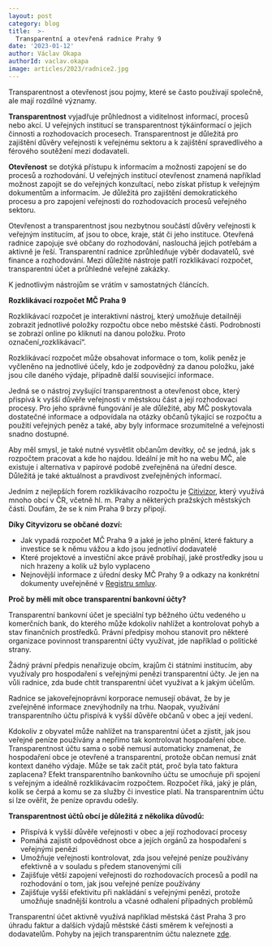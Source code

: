 ```yaml
---
layout: post
category: blog
title:  >-
  Transparentní a otevřená radnice Prahy 9
date: '2023-01-12'
author: Václav Okapa
authorId: vaclav.okapa
image: articles/2023/radnice2.jpg
---
```

Transparentnost a otevřenost jsou pojmy, které se často používají společně, ale mají rozdílné významy.

**Transparentnost** vyjadřuje průhlednost a viditelnost informací, procesů nebo akcí. U veřejných institucí se transparentnost týkáinformací o jejich činnosti a rozhodovacích procesech. Transparentnost je důležitá pro zajištění důvěry veřejnosti k veřejnému sektoru a k zajištění spravedlivého a férového soutěžení mezi dodavateli.

**Otevřenost** se dotýká přístupu k informacím a možnosti zapojení se do procesů a rozhodování. U veřejných institucí otevřenost znamená například možnost zapojit se do veřejných konzultací, nebo získat přístup k veřejným dokumentům a informacím. Je důležitá pro zajištění demokratického procesu a pro zapojení veřejnosti do rozhodovacích procesů veřejného sektoru.

Otevřenost a transparentnost jsou nezbytnou součástí důvěry veřejnosti k veřejným institucím, ať jsou to obce, kraje, stát či jeho instituce. Otevřená radnice zapojuje své občany do rozhodování, naslouchá jejich potřebám a aktivně je řeší. Transparentní radnice zprůhledňuje výběr dodavatelů, své finance a rozhodování. Mezi důležité nástroje patří rozklikávací rozpočet, transparentní účet a průhledné veřejné zakázky.

K jednotlivým nástrojům se vrátím v samostatných článcích.

**Rozklikávací rozpočet MČ Praha 9**

Rozklikávací rozpočet je interaktivní nástroj, který umožňuje detailněji zobrazit jednotlivé položky rozpočtu obce nebo městské části. Podrobnosti se zobrazí online po kliknutí na danou položku. Proto označení„rozklikávací“.

Rozklikávací rozpočet může obsahovat informace o tom, kolik peněz je vyčleněno na jednotlivé účely, kdo je zodpovědný za danou položku, jaké jsou cíle daného výdaje, případně další související informace.

Jedná se o nástroj zvyšující transparentnost a otevřenost obce, který přispívá k vyšší důvěře veřejnosti v městskou část a její rozhodovací procesy. Pro jeho správné fungování je ale důležité, aby MČ poskytovala dostatečné informace a odpovídala na otázky občanů týkající se rozpočtu a použití veřejných peněz a také, aby byly informace srozumitelné a veřejnosti snadno dostupné.

Aby měl smysl, je také nutné vysvětlit občanům devítky, oč se jedná, jak s rozpočtem pracovat a kde ho najdou. Ideální je mít ho na webu MČ, ale existuje i alternativa v papírové podobě zveřejněná na úřední desce. Důležitá je také aktuálnost a pravdivost zveřejněných informací.

Jedním z nejlepších forem rozklikávacího rozpočtu je [Citivizor](https://cityvizor.cz/), který využívá mnoho obcí v ČR, včetně hl. m. Prahy a některých pražských městských částí. Doufám, že se k nim Praha 9 brzy připojí. 

**Díky Cityvizoru se občané dozví:**

- Jak vypadá rozpočet MČ Praha 9 a jaké je jeho plnění, které faktury a investice se k němu vážou a kdo jsou jednotliví dodavatelé
- Které projektové a investiční akce právě probíhají, jaké prostředky jsou u nich hrazeny a kolik už bylo vyplaceno
- Nejnovější informace z úřední desky MČ Prahy 9 a odkazy na konkrétní dokumenty uveřejněné v [Registru smluv](https://smlouvy.gov.cz/).

**Proč by měli mít obce transparentní bankovní účty?**

Transparentní bankovní účet je speciální typ běžného účtu vedeného u komerčních bank, do kterého může kdokoliv nahlížet a kontrolovat pohyb a stav finančních prostředků. Právní předpisy mohou stanovit pro některé organizace povinnost transparentní účty využívat, jde například o politické strany.

Žádný právní předpis nenařizuje obcím, krajům či státními institucím, aby využívaly pro hospodaření s veřejnými penězi transparentní účty. Je jen na vůli radnice, zda bude chtít transparentní účet využívat a k jakým účelům.

Radnice se jakoveřejnoprávní korporace nemusejí obávat, že by je zveřejněné informace znevýhodnily na trhu. Naopak, využívání transparentního účtu přispívá k vyšší důvěře občanů v obec a její vedení.

Kdokoliv z obyvatel může nahlížet na transparentní účet a zjistit, jak jsou veřejné peníze používány a nepřímo tak kontrolovat hospodaření obce. Transparentnost účtu sama o sobě nemusí automaticky znamenat, že hospodaření obce je otevřené a transparentní, protože občan nemusí znát kontext daného výdaje. Může se tak začít ptát, proč byla tato faktura zaplacena? Efekt transparentního bankovního účtu se umocňuje při spojení s veřejným a ideálně rozklikávacím rozpočtem. Rozpočet říká, jaký je plán, kolik se čerpá a komu se za služby či investice platí. Na transparentním účtu si lze ověřit, že peníze opravdu odešly.

**Transparentnost účtů obcí je důležitá z několika důvodů:**

 - Přispívá k vyšší důvěře veřejnosti v obec a její rozhodovací procesy
 - Pomáhá zajistit odpovědnost obce a jejích orgánů za hospodaření s veřejnými penězi
 - Umožňuje veřejnosti kontrolovat, zda jsou veřejné peníze používány efektivně a v souladu s předem stanovenými cíli
 - Zajišťuje větší zapojení veřejnosti do rozhodovacích procesů a podíl na rozhodování o tom, jak jsou veřejné peníze používány 
 - Zajišťuje vyšší efektivitu při nakládání s veřejnými penězi, protože umožňuje snadnější kontrolu a včasné odhalení případných problémů

Transparentní účet aktivně využívá například městská část Praha 3 pro úhradu faktur a dalších výdajů městské části směrem k veřejnosti a dodavatelům. Pohyby na jejich transparentním účtu naleznete [zde](https://www.csas.cz/cs/transparentni-ucty#/000027-2000781379/Mestska-cast-Praha-3).
